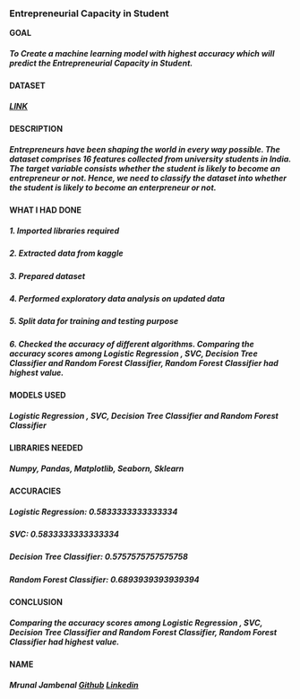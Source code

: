 ### Entrepreneurial Capacity in Student
   **GOAL**
   ##### To Create a machine learning model with highest accuracy which will predict the Entrepreneurial Capacity in Student.
   **DATASET**
   ##### [LINK](https://www.kaggle.com/namanmanchanda/entrepreneurial-competency-in-university-students)
   **DESCRIPTION**
   ##### Entrepreneurs have been shaping the world in every way possible. The dataset comprises 16 features collected from university students in India. The target variable consists whether the student is likely to become an entrepreneur or not. Hence, we need to classify the dataset into whether the student is likely to become an enterpreneur or not.
   **WHAT I HAD DONE**
   ##### 1. Imported libraries required
   ##### 2. Extracted data from kaggle
   ##### 3. Prepared dataset 
   ##### 4. Performed exploratory data analysis on updated data
   ##### 5. Split data for training and testing purpose
   ##### 6. Checked the accuracy of different algorithms. Comparing the accuracy scores among Logistic Regression , SVC, Decision Tree Classifier and Random Forest Classifier, Random Forest Classifier had highest value.
   **MODELS USED**
   
   ##### Logistic Regression , SVC, Decision Tree Classifier and Random Forest Classifier
   
   **LIBRARIES NEEDED**
   
   ##### Numpy, Pandas, Matplotlib, Seaborn, Sklearn
   
   **ACCURACIES**
   
   ##### Logistic Regression: 0.5833333333333334
   ##### SVC: 0.5833333333333334
   ##### Decision Tree Classifier: 0.5757575757575758
   ##### Random Forest Classifier: 0.6893939393939394
   
   **CONCLUSION**
   
   ##### Comparing the accuracy scores among Logistic Regression , SVC, Decision Tree Classifier and Random Forest Classifier, Random Forest Classifier had highest value.
   
   **NAME**
   ##### Mrunal Jambenal [Github](https://github.com/mrunal736) [Linkedin](https://www.linkedin.com/in/mrunal-jambenal-70922b206)
